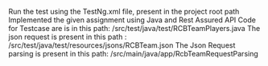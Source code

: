 Run the test using the TestNg.xml file, present in the project root path
Implemented the given assignment using Java and Rest Assured API
Code for Testcase are is in this path: /src/test/java/test/RCBTeamPlayers.java
The json request is present in this path :  /src/test/java/test/resources/jsons/RCBTeam.json
The Json Request parsing is present in this path: /src/main/java/app/RcbTeamRequestParsing
